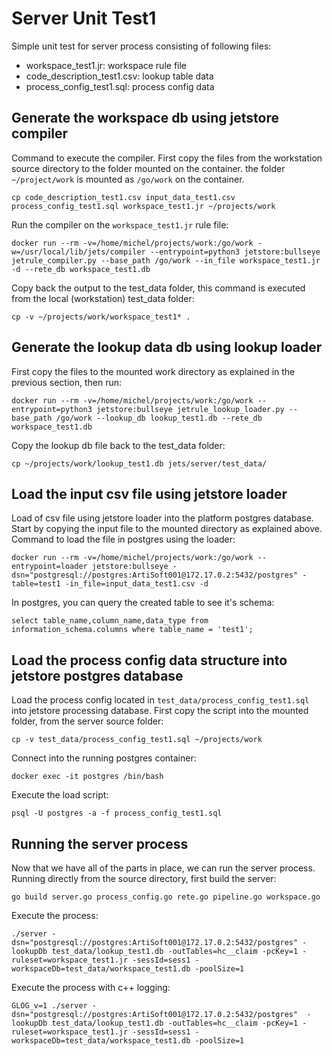 # Server Unit Test1
Simple unit test for server process consisting of following files:

  - workspace_test1.jr: workspace rule file
  - code_description_test1.csv: lookup table data
  - process_config_test1.sql: process config data

## Generate the workspace db using jetstore compiler
Command to execute the compiler. First copy the files from the workstation source directory to the folder mounted on the container.
the folder `~/project/work` is mounted as `/go/work` on the container.
```
cp code_description_test1.csv input_data_test1.csv process_config_test1.sql workspace_test1.jr ~/projects/work
```
Run the compiler on the `workspace_test1.jr` rule file:
```
docker run --rm -v=/home/michel/projects/work:/go/work -w=/usr/local/lib/jets/compiler --entrypoint=python3 jetstore:bullseye jetrule_compiler.py --base_path /go/work --in_file workspace_test1.jr -d --rete_db workspace_test1.db
```
Copy back the output to the test_data folder, this command is executed from the local (workstation) test_data folder:
```
cp -v ~/projects/work/workspace_test1* .
```
## Generate the lookup data db using lookup loader
First copy the files to the mounted work directory as explained in the previous section, then run:
```
docker run --rm -v=/home/michel/projects/work:/go/work --entrypoint=python3 jetstore:bullseye jetrule_lookup_loader.py --base_path /go/work --lookup_db lookup_test1.db --rete_db workspace_test1.db
```
Copy the lookup db file back to the test_data folder:
```
cp ~/projects/work/lookup_test1.db jets/server/test_data/
```
## Load the input csv file using jetstore loader
Load of csv file using jetstore loader into the platform postgres database. 
Start by copying the input file to the mounted directory as explained above.
Command to load the file in postgres using the loader:
```
docker run --rm -v=/home/michel/projects/work:/go/work --entrypoint=loader jetstore:bullseye -dsn="postgresql://postgres:ArtiSoft001@172.17.0.2:5432/postgres" -table=test1 -in_file=input_data_test1.csv -d
```
In postgres, you can query the created table to see it's schema:
```
select table_name,column_name,data_type from information_schema.columns where table_name = 'test1';
```
## Load the process config data structure into jetstore postgres database
Load the process config located in `test_data/process_config_test1.sql` into jetstore processing database. 
First copy the script into the mounted folder, from the server source folder:
```
cp -v test_data/process_config_test1.sql ~/projects/work
```
Connect into the running postgres container:
```
docker exec -it postgres /bin/bash
```
Execute the load script:
```
psql -U postgres -a -f process_config_test1.sql
```

## Running the server process
Now that we have all of the parts in place, we can run the server process.
Running directly from the source directory, first build the server:
```
go build server.go process_config.go rete.go pipeline.go workspace.go
```
Execute the process:
```
./server -dsn="postgresql://postgres:ArtiSoft001@172.17.0.2:5432/postgres" -lookupDb test_data/lookup_test1.db -outTables=hc__claim -pcKey=1 -ruleset=workspace_test1.jr -sessId=sess1 -workspaceDb=test_data/workspace_test1.db -poolSize=1
```
Execute the process with c++ logging:
```
GLOG_v=1 ./server -dsn="postgresql://postgres:ArtiSoft001@172.17.0.2:5432/postgres"  -lookupDb test_data/lookup_test1.db -outTables=hc__claim -pcKey=1 -ruleset=workspace_test1.jr -sessId=sess1 -workspaceDb=test_data/workspace_test1.db -poolSize=1
```
